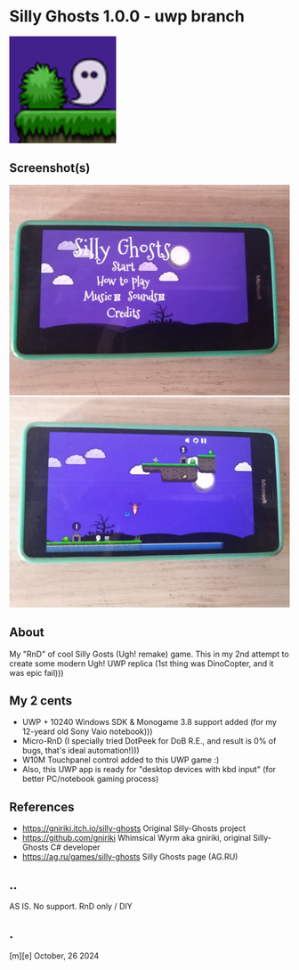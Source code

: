 # Silly Ghosts 1.0.0 - uwp branch 
![](Images/logo.png)

## Screenshot(s)
![](Images/shot01.png)
![](Images/shot02.png)

## About
My "RnD" of cool Silly Gosts (Ugh! remake) game. This in my 2nd attempt to create some modern Ugh! UWP replica (1st thing was DinoCopter, and it was epic fail)))

## My 2 cents
- UWP + 10240 Windows SDK & Monogame 3.8 support added (for my 12-yeard old Sony Vaio notebook)))
- Micro-RnD (I specially tried DotPeek for DoB R.E., and result is 0% of bugs, that's ideal automation!)))
- W10M Touchpanel control added to this UWP game :)
- Also, this UWP app is ready for "desktop devices with kbd input" (for better PC/notebook gaming process) 

## References
- https://gniriki.itch.io/silly-ghosts Original Silly-Ghosts project
- https://github.com/gniriki Whimsical Wyrm aka gniriki, original Silly-Ghosts C# developer
- https://ag.ru/games/silly-ghosts Silly Ghosts page (AG.RU) 


## ..
AS IS. No support. RnD only / DIY

## .
[m][e] October, 26 2024



